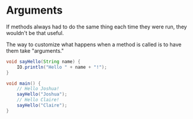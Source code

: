 # Arguments

If methods always had to do the same thing each time they were run, they wouldn't be that useful.

The way to customize what happens when a method is called is to have them take "arguments."

```java
void sayHello(String name) {
    IO.println("Hello " + name + "!");
}

void main() {
    // Hello Joshua!
    sayHello("Joshua");
    // Hello Claire!
    sayHello("Claire");
}
```
